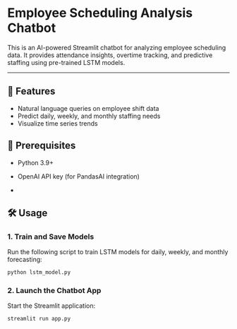 # Employee Scheduling Analysis Chatbot

This is an AI-powered Streamlit chatbot for analyzing employee scheduling data. It provides attendance insights, overtime tracking, and predictive staffing using pre-trained LSTM models.

---

## 🚀 Features
- Natural language queries on employee shift data
- Predict daily, weekly, and monthly staffing needs
- Visualize time series trends
## 🧠 Prerequisites
- Python 3.9+
- OpenAI API key (for PandasAI integration)

- 
## 🛠️ Usage
### 1. Train and Save Models
Run the following script to train LSTM models for daily, weekly, and monthly forecasting:
```bash
python lstm_model.py
```

### 2. Launch the Chatbot App
Start the Streamlit application:
```bash
streamlit run app.py
